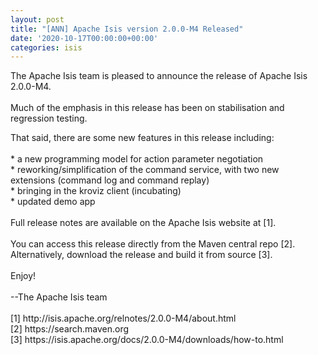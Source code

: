 ```yaml
---
layout: post
title: "[ANN] Apache Isis version 2.0.0-M4 Released"
date: '2020-10-17T00:00:00+00:00'
categories: isis
---
```

<p>The Apache Isis team is pleased to announce the release of Apache Isis 2.0.0-M4.<br><br>Much of the emphasis in this release has been on stabilisation and regression testing.</p><div>That said, there are some new features in this release including:<div><br>* a new programming model for action parameter negotiation</div><div>* reworking/simplification&nbsp;of the command service, with two new extensions (command log and command replay)&nbsp;<br>* bringing in the kroviz&nbsp;client (incubating)</div><div>* updated demo app<br><br>Full release notes are available on the Apache Isis website at [1].<br><br>You can access this release directly from the Maven central repo [2].<br>Alternatively, download the release and build it from source [3].<br><br>Enjoy!<br><br>--The Apache Isis team<br><br>[1] http://isis.apache.org/relnotes/2.0.0-M4/about.html<br>[2] https://search.maven.org<br>[3] https://isis.apache.org/docs/2.0.0-M4/downloads/how-to.html</div></div>
